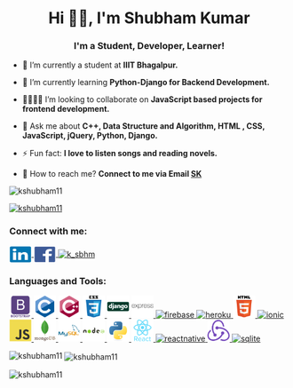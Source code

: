<h1 align="center">Hi 👋🏻, I'm Shubham Kumar</h1>
<h3 align="center">I'm a Student, Developer, Learner!</h3>


- 🔭 I’m currently a student at **IIIT Bhagalpur.**

- 🌱 I’m currently learning **Python-Django for Backend Development.**

- 🤜🏻🤛🏻 I’m looking to collaborate on **JavaScript based projects for frontend development.**

- 💬 Ask me about **C++, Data Structure and Algorithm, HTML , CSS, JavaScript, jQuery, Python, Django.**

- ⚡ Fun fact: **I love to listen songs and reading novels.**

- 📧 How to reach me? **Connect to me via Email [SK](mailto:shubhamsbhm@gmail.com)**
 

<p align="left"> <img src="https://komarev.com/ghpvc/?username=kshubham11&label=Profile%20views&color=0e75b6&style=flat" alt="kshubham11" /> </p>

<p align="left"> <a href="https://github.com/ryo-ma/github-profile-trophy"><img src="https://github-profile-trophy.vercel.app/?username=kshubham11" alt="kshubham11" /></a> </p>



<!-- - Reach me at: **shubhamsbhm@gmail.com** -->
<p align="left">
<h3 align="left">Connect with me:</h3>
<a href="https://www.linkedin.com/in/Shubhamk11/" target="blank"><img align="center" src="https://raw.githubusercontent.com/devicons/devicon/master/icons/linkedin/linkedin-original.svg" alt="Shubhamk11" height="30" width="40" /> </a>
<a href="https://www.facebook.com/shubhamsbhm/" target="blank"><img align="center" src="https://raw.githubusercontent.com/devicons/devicon/master/icons/facebook/facebook-original.svg" alt="shubhamsbhm" height="30" width="40" /> </a>
<a href="https://www.instagram.com/k_sbhm/" target="blank"><img align="center" src="https://image.flaticon.com/icons/png/128/1384/1384063.png" alt="k_sbhm" height="30" width="40" /> </a>

</p>

<h3 align="left">Languages and Tools:</h3>
<p align="left"> <a href="https://getbootstrap.com" target="_blank"> <img src="https://raw.githubusercontent.com/devicons/devicon/master/icons/bootstrap/bootstrap-plain-wordmark.svg" alt="bootstrap" width="40" height="40"/> </a> <a href="https://www.cprogramming.com/" target="_blank"> <img src="https://raw.githubusercontent.com/devicons/devicon/master/icons/c/c-original.svg" alt="c" width="40" height="40"/> </a> <a href="https://www.w3schools.com/cpp/" target="_blank"> <img src="https://raw.githubusercontent.com/devicons/devicon/master/icons/cplusplus/cplusplus-original.svg" alt="cplusplus" width="40" height="40"/> </a> <a href="https://www.w3schools.com/css/" target="_blank"> <img src="https://raw.githubusercontent.com/devicons/devicon/master/icons/css3/css3-original-wordmark.svg" alt="css3" width="40" height="40"/> </a> <a href="https://www.djangoproject.com/" target="_blank"> <img src="https://raw.githubusercontent.com/devicons/devicon/master/icons/django/django-original.svg" alt="django" width="40" height="40"/> </a> <a href="https://expressjs.com" target="_blank"> <img src="https://raw.githubusercontent.com/devicons/devicon/master/icons/express/express-original-wordmark.svg" alt="express" width="40" height="40"/> </a> <a href="https://firebase.google.com/" target="_blank"> <img src="https://www.vectorlogo.zone/logos/firebase/firebase-icon.svg" alt="firebase" width="40" height="40"/> </a> <a href="https://heroku.com" target="_blank"> <img src="https://www.vectorlogo.zone/logos/heroku/heroku-icon.svg" alt="heroku" width="40" height="40"/> </a> <a href="https://www.w3.org/html/" target="_blank"> <img src="https://raw.githubusercontent.com/devicons/devicon/master/icons/html5/html5-original-wordmark.svg" alt="html5" width="40" height="40"/> </a> <a href="https://ionicframework.com" target="_blank"> <img src="https://upload.wikimedia.org/wikipedia/commons/d/d1/Ionic_Logo.svg" alt="ionic" width="40" height="40"/> </a> <a href="https://developer.mozilla.org/en-US/docs/Web/JavaScript" target="_blank"> <img src="https://raw.githubusercontent.com/devicons/devicon/master/icons/javascript/javascript-original.svg" alt="javascript" width="40" height="40"/> </a> <a href="https://www.mongodb.com/" target="_blank"> <img src="https://raw.githubusercontent.com/devicons/devicon/master/icons/mongodb/mongodb-original-wordmark.svg" alt="mongodb" width="40" height="40"/> </a> <a href="https://www.mysql.com/" target="_blank"> <img src="https://raw.githubusercontent.com/devicons/devicon/master/icons/mysql/mysql-original-wordmark.svg" alt="mysql" width="40" height="40"/> </a> <a href="https://nodejs.org" target="_blank"> <img src="https://raw.githubusercontent.com/devicons/devicon/master/icons/nodejs/nodejs-original-wordmark.svg" alt="nodejs" width="40" height="40"/> </a> <a href="https://www.python.org" target="_blank"> <img src="https://raw.githubusercontent.com/devicons/devicon/master/icons/python/python-original.svg" alt="python" width="40" height="40"/> </a> <a href="https://reactjs.org/" target="_blank"> <img src="https://raw.githubusercontent.com/devicons/devicon/master/icons/react/react-original-wordmark.svg" alt="react" width="40" height="40"/> </a> <a href="https://reactnative.dev/" target="_blank"> <img src="https://reactnative.dev/img/header_logo.svg" alt="reactnative" width="40" height="40"/> </a> <a href="https://redux.js.org" target="_blank"> <img src="https://raw.githubusercontent.com/devicons/devicon/master/icons/redux/redux-original.svg" alt="redux" width="40" height="40"/> </a> <a href="https://www.sqlite.org/" target="_blank"> <img src="https://www.vectorlogo.zone/logos/sqlite/sqlite-icon.svg" alt="sqlite" width="40" height="40"/> </a> </p>

<p><img align="left" src="https://github-readme-stats.vercel.app/api/top-langs?username=kshubham11&show_icons=true&locale=en&layout=compact" alt="kshubham11" /></p>
<!-- <img src="https://github-readme-stats.vercel.app/api?username=kshubham&&show_icons=true&title_color=ffffff&icon_color=bb2acf&text_color=daf7dc&bg_color=191919"> -->

<p>&nbsp;<img align="center" src="https://github-readme-stats.vercel.app/api?username=kshubham11&show_icons=true&locale=en" alt="kshubham11" /></p>

<p><img align="center" src="https://github-readme-streak-stats.herokuapp.com/?user=kshubham11&" alt="kshubham11" /></p>
